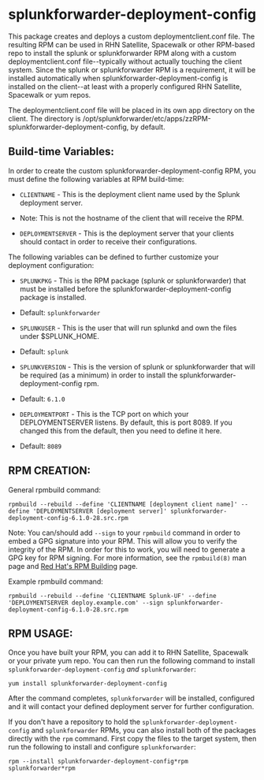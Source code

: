 splunkforwarder-deployment-config
=================================

This package creates and deploys a custom deploymentclient.conf file. The resulting RPM can be used in RHN Satellite, Spacewalk or other RPM-based repo to install the splunk or splunkforwarder RPM along with a custom deploymentclient.conf file--typically without actually touching the client system. Since the splunk or splunkforwarder RPM is a requirement, it will be installed automatically when splunkforwarder-deployment-config is installed on the client--at least with a properly configured RHN Satellite, Spacewalk or yum repos.

The deploymentclient.conf file will be placed in its own app directory on the client. The directory is /opt/splunkforwarder/etc/apps/zzRPM-splunkforwarder-deployment-config, by default.


Build-time Variables:
-------------------
In order to create the custom splunkforwarder-deployment-config RPM, you must define the following variables at RPM build-time:

* `CLIENTNAME` - This is the deployment client name used by the Splunk deployment server.
 * Note: This is not the hostname of the client that will receive the RPM.

* `DEPLOYMENTSERVER` - This is the deployment server that your clients should contact in order to receive their configurations.

The following variables can be defined to further customize your deployment configuration:

* `SPLUNKPKG` - This is the RPM package (splunk or splunkforwarder) that must be installed before the splunkforwarder-deployment-config package is installed.
 * Default: `splunkforwarder`

* `SPLUNKUSER` - This is the user that will run splunkd and own the files under $SPLUNK_HOME.
 * Default: `splunk`

* `SPLUNKVERSION` - This is the version of splunk or splunkforwarder that will be required (as a minimum) in order to install the splunkforwarder-deployment-config rpm.
 * Default: `6.1.0`

* `DEPLOYMENTPORT` - This is the TCP port on which your DEPLOYMENTSERVER listens. By default, this is port 8089. If you changed this from the default, then you need to define it here.
 * Default: `8089`

RPM CREATION:
------------
General rpmbuild command:

    rpmbuild --rebuild --define 'CLIENTNAME [deployment client name]' --define 'DEPLOYMENTSERVER [deployment server]' splunkforwarder-deployment-config-6.1.0-28.src.rpm
Note: You can/should add `--sign` to your `rpmbuild` command in order to embed a GPG signature into your RPM. This will allow you to verify the integrity of the RPM. In order for this to work, you will need to generate a GPG key for RPM signing. For more information, see the `rpmbuild(8)` man page and [Red Hat's RPM Building](https://access.redhat.com/documentation/en-US/Red_Hat_Network_Satellite/5.3/html/Deployment_Guide/satops-rpm-building.html) page.

Example rpmbuild command:

    rpmbuild --rebuild --define 'CLIENTNAME Splunk-UF' --define 'DEPLOYMENTSERVER deploy.example.com' --sign splunkforwarder-deployment-config-6.1.0-28.src.rpm

RPM USAGE:
----------
Once you have built your RPM, you can add it to RHN Satellite, Spacewalk or your private yum repo. You can then run the following command to install `splunkforwarder-deployment-config` *and* `splunkforwarder`:

    yum install splunkforwarder-deployment-config

After the command completes, `splunkforwarder` will be installed, configured and it will contact your defined deployment server for further configuration.

If you don't have a repository to hold the `splunkforwarder-deployment-config` and `splunkforwarder` RPMs, you can also install both of the packages directly with the `rpm` command. First copy the files to the target system, then run the following to install and configure `splunkforwarder`:

    rpm --install splunkforwarder-deployment-config*rpm splunkforwarder*rpm
